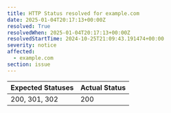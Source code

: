 ```yaml
---
title: HTTP Status resolved for example.com
date: 2025-01-04T20:17:13+00:00Z
resolved: True
resolvedWhen: 2025-01-04T20:17:13+00:00Z
resolvedStartTime: 2024-10-25T21:09:43.191474+00:00
severity: notice
affected:
  - example.com
section: issue
---
```


| Expected Statuses | Actual Status  |
|-------------------|----------------|
| 200, 301, 302 | 200 |
